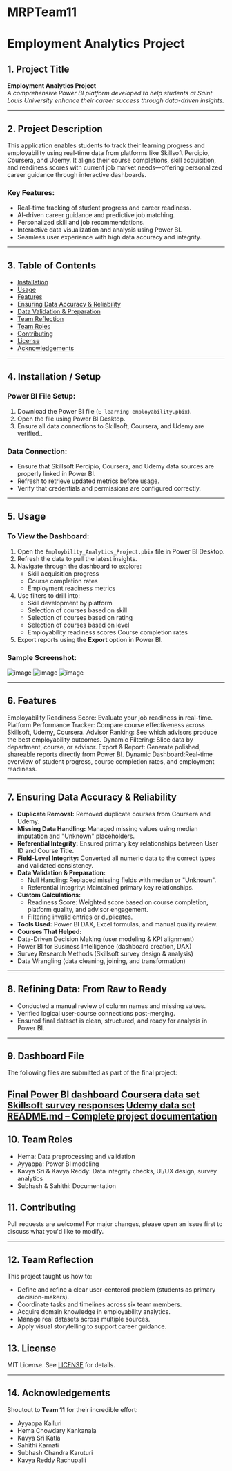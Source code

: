 # MRPTeam11
# Employment Analytics Project
 
## 1. Project Title
**Employment Analytics Project**  
*A comprehensive Power BI platform developed to help students at Saint Louis University enhance their career success through data-driven insights.*  
 
---
 
## 2. Project Description
This application enables students to track their learning progress and employability using real-time data from platforms like Skillsoft Percipio, Coursera, and Udemy. It aligns their course completions, skill acquisition, and readiness scores with current job market needs—offering personalized career guidance through interactive dashboards.
 
### Key Features:
- Real-time tracking of student progress and career readiness.
- AI-driven career guidance and predictive job matching.
- Personalized skill and job recommendations.
- Interactive data visualization and analysis using Power BI.
- Seamless user experience with high data accuracy and integrity.
 
---
 
## 3. Table of Contents
- [Installation](#installation)
- [Usage](#usage)
- [Features](#features)
- [Ensuring Data Accuracy & Reliability](#ensuring-data-accuracy--reliability)
- [Data Validation & Preparation](#data-validation--preparation)
- [Team Reflection](#team-reflection)
- [Team Roles](#team-roles)
- [Contributing](#contributing)
- [License](#license)
- [Acknowledgements](#acknowledgements)
---
 
## 4. Installation / Setup
### Power BI File Setup:
1. Download the Power BI file (`E learning employability.pbix`).
2. Open the file using Power BI Desktop.
3. Ensure all data connections to Skillsoft, Coursera, and Udemy are verified..
 
### Data Connection:
- Ensure that Skillsoft Percipio, Coursera, and Udemy data sources are properly linked in Power BI.
- Refresh to retrieve updated metrics before usage.
- Verify that credentials and permissions are configured correctly.
 
---
 
## 5. Usage
### To View the Dashboard:
1. Open the `Employbility_Analytics_Project.pbix` file in Power BI Desktop.
2. Refresh the data to pull the latest insights.
3. Navigate through the dashboard to explore:
   - Skill acquisition progress
   - Course completion rates
   - Employment readiness metrics
4. Use filters to drill into:
   - Skill development by platform
   - Selection of courses based on skill
   - Selection of courses based on rating
   - Selection of courses based on level
   - Employability readiness scores
Course completion rates
5. Export reports using the **Export** option in Power BI.
 
### Sample Screenshot:
![image](https://github.com/KavyaSrikatla/MRPTeam11/blob/main/coursera.png)
![image](https://github.com/KavyaSrikatla/MRPTeam11/blob/main/udemy.png)
![image](https://github.com/KavyaSrikatla/MRPTeam11/blob/main/skillsoft.png)
 
---
 
## 6. Features
Employability Readiness Score: Evaluate your job readiness in real-time.
Platform Performance Tracker: Compare course effectiveness across Skillsoft, Udemy, Coursera.
Advisor Ranking: See which advisors produce the best employability outcomes.
Dynamic Filtering: Slice data by department, course, or advisor.
Export & Report: Generate polished, shareable reports directly from Power BI.
Dynamic Dashboard:Real-time overview of student progress, course completion rates, and employment readiness.  

---
 
## 7. Ensuring Data Accuracy & Reliability
- **Duplicate Removal:** Removed duplicate courses from Coursera and Udemy.
- **Missing Data Handling:** Managed missing values using median imputation and "Unknown" placeholders.
- **Referential Integrity:** Ensured primary key relationships between User ID and Course Title.
- **Field-Level Integrity:** Converted all numeric data to the correct types and validated consistency.
- **Data Validation & Preparation:**
   - Null Handling: Replaced missing fields with median or "Unknown".
   - Referential Integrity: Maintained primary key relationships.
-  **Custom Calculations:**
   - Readiness Score: Weighted score based on course completion, platform quality, and advisor engagement.
   - Filtering invalid entries or duplicates.
- **Tools Used:** Power BI DAX, Excel formulas, and manual quality review.
- **Courses That Helped:**
 - Data-Driven Decision Making (user modeling & KPI alignment)
 - Power BI for Business Intelligence (dashboard creation, DAX)
 - Survey Research Methods (Skillsoft survey design & analysis)
 - Data Wrangling (data cleaning, joining, and transformation)

---
 
## 8. Refining Data: From Raw to Ready
- Conducted a manual review of column names and missing values.
- Verified logical user-course connections post-merging.
- Ensured final dataset is clean, structured, and ready for analysis in Power BI.
 
---
 
## 9. Dashboard File  
 The following files are submitted as part of the final project:

[Final Power BI dashboard](https://github.com/KavyaSrikatla/MRPTeam11/blob/98fdee161d937f7d58470f80ef06ed4763bd5f7a/E%20learning%20employability.pbix)
[Coursera data set](https://github.com/KavyaSrikatla/MRPTeam11/blob/98fdee161d937f7d58470f80ef06ed4763bd5f7a/Coursera.csv)
[Skillsoft survey responses](https://github.com/KavyaSrikatla/MRPTeam11/blob/8b3fbeed162afb961def17e639bc8fbe1ea75460/Skillsoft%20Percipio.csv)
[Udemy data set](https://github.com/KavyaSrikatla/MRPTeam11/blob/98fdee161d937f7d58470f80ef06ed4763bd5f7a/Udemy.csv)
[README.md – Complete project documentation](https://github.com/KavyaSrikatla/MRPTeam11/blob/main/README.md)
---
## 10. Team Roles
- Hema: Data preprocessing and validation
- Ayyappa: Power BI modeling
- Kavya Sri & Kavya Reddy: Data integrity checks, UI/UX design, survey analytics
- Subhash & Sahithi: Documentation

## 11. Contributing
Pull requests are welcome! For major changes, please open an issue first to discuss what you'd like to modify.
 
---

## 12. Team Reflection

This project taught us how to:

- Define and refine a clear user-centered problem (students as primary decision-makers).
- Coordinate tasks and timelines across six team members.
- Acquire domain knowledge in employability analytics.
- Manage real datasets across multiple sources.
- Apply visual storytelling to support career guidance.
 
## 13. License
MIT License. See [LICENSE](LICENSE) for details.
 
---
 
## 14. Acknowledgements
Shoutout to **Team 11** for their incredible effort:
- Ayyappa Kalluri  
- Hema Chowdary Kankanala  
- Kavya Sri Katla  
- Sahithi Karnati  
- Subhash Chandra Karuturi  
- Kavya Reddy Rachupalli
